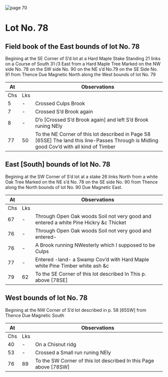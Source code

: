 ![page 70](image/fieldbook/ovid-page-70.jpg)

# Lot No. 78

## Field book of the East bounds of lot No. 78

Begining at the SE Corner of S’d lot at a Hard Maple Stake Standing 21 links on a Course of South 31·/3 East from a Hard Maple Tree Marked on the NW side No. 78 on the SW side No. 90 on the NE s’d No.79 on the SE Side No. 91 from Thence Due Magnetic North along the West bounds of lot No. 79

| At |    | Observations |
| -- | -- | ------------ |
| Chs | Lks | |
5 | - | Crossed Culps Brook
7 | - | Crossed S’d Brook again
8 | - | D’o  [Crossed S’d Brook again] and left S’d Brook runing NEly 
77 | 50 | To the NE Corner of this lot described in Page 58 [65SE] The land this line-Passes Through is Midling good Cov’d with all kind of Timber

## East [South] bounds of lot No. 78
Begining at the SW Corner of S’d lot at a stake 26 links North from a white Oak Tree Marked on the NE s’d No. 78 on the SE side No. 90 from Thence along the North bounds of lot No. 90 Due Magnetic East.

| At |    | Observations |
| -- | -- | ------------ |
| Chs | Lks | |
67 | - | Through Open Oak woods Soil not very good and entered a white Pine Hickry &c Thicket
76 | - | Through Open Oak woods Soil not very good and entered-
76 | - | A Brook running NWesterly which I supposed to be Culps
77 | - | Entered -land- a Swamp Cov’d with Hard Maple white Pine Timber white ash &c
79 | 62 | To the SE Corner of this lot described In This p. above [78SE]

## West bounds of lot No. 78
Begining at the NW Corner of S’d lot described in p. 58 [65SW] from Thence Due Magnetic South

| At |    | Observations |
| -- | -- | ------------ |
| Chs | Lks | |
40 | - | On a Chisnut ridg 
53 | - | Crossed a Small run runing NEly 
76 | 89 | To the SW Corner of this lot described In this Page above [78SW] 

